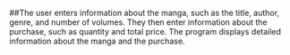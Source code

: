 ##The user enters information about the manga, such as the title, author, genre, and number of volumes. They then enter information about the purchase, such as quantity and total price. The program displays detailed information about the manga and the purchase.
